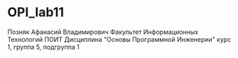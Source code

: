 # OPI_lab11
Позняк
Афанасий
Владимирович
Факультет Информационных Технологий
ПОИТ
Дисциплина "Основы Программной Инженерии"
курс 1, группа 5, подгруппа 1
